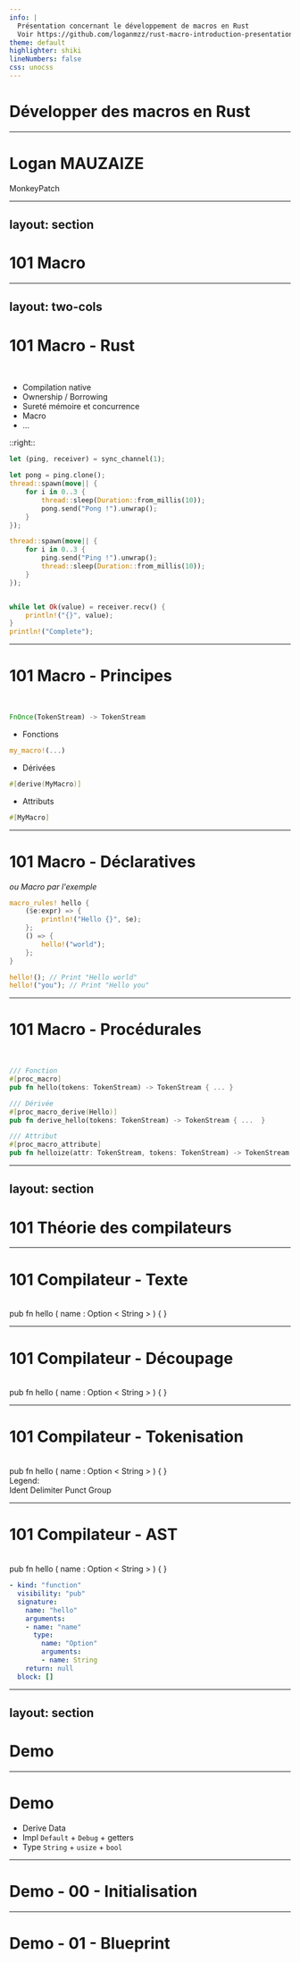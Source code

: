 ```yaml
---
info: |
  Présentation concernant le développement de macros en Rust
  Voir https://github.com/loganmzz/rust-macro-introduction-presentation
theme: default
highlighter: shiki
lineNumbers: false
css: unocss
---
```


# Développer des macros en Rust

<QRLink url="https://github.com/loganmzz/rust-macro-introduction-presentation"/>

<!--
-->

---

# Logan MAUZAIZE
MonkeyPatch

---
layout: section
---

# 101 Macro

---
layout: two-cols
---

# 101 Macro - Rust
<br>

* Compilation native
* Ownership / Borrowing
* Sureté mémoire et concurrence
* Macro
* ...

<QRLink url="https://play.rust-lang.org/?version=stable&mode=debug&edition=2021&gist=8d04a7c5d467aa3f88ea450d741cc4aa"/>

::right::

```rust
let (ping, receiver) = sync_channel(1);

let pong = ping.clone();
thread::spawn(move|| {
    for i in 0..3 {
        thread::sleep(Duration::from_millis(10));
        pong.send("Pong !").unwrap();
    }
});

thread::spawn(move|| {
    for i in 0..3 {
        ping.send("Ping !").unwrap();
        thread::sleep(Duration::from_millis(10));
    }
});


while let Ok(value) = receiver.recv() {
    println!("{}", value);
}
println!("Complete");
```

---

# 101 Macro - Principes
<br>

```rust
FnOnce(TokenStream) -> TokenStream
```

* Fonctions

```rust
my_macro!(...)
```

* Dérivées

```rust
#[derive(MyMacro)]
```

 * Attributs

```rust
#[MyMacro]
```

---

# 101 Macro - Déclaratives
_ou Macro par l'exemple_

```rust
macro_rules! hello {
    ($e:expr) => {
        println!("Hello {}", $e);
    };
    () => {
        hello!("world");
    };
}

hello!(); // Print "Hello world"
hello!("you"); // Print "Hello you"
```

<!--
  * Pattern matching
  * Fonction uniquement
-->

---

# 101 Macro - Procédurales
<br>

```rust
/// Fonction
#[proc_macro]
pub fn hello(tokens: TokenStream) -> TokenStream { ... }

/// Dérivée
#[proc_macro_derive(Hello)]
pub fn derive_hello(tokens: TokenStream) -> TokenStream { ...  }

/// Attribut
#[proc_macro_attribute]
pub fn helloize(attr: TokenStream, tokens: TokenStream) -> TokenStream { ... }

```

---
layout: section
---

# 101 Théorie des compilateurs

---

# 101 Compilateur - Texte
<br>

<Tokens>
  <Token type="Ident">pub</Token>
  <Token type="Ident">fn</Token>
  <Token type="Ident">hello</Token>
  <Token type="Group">
    <Token type="Delimiter">(</Token>
    <Token type="Ident">name</Token>
    <Token type="Punct">:</Token>
    <Token type="Ident">Option</Token>
    <Token type="Punct">&lt;</Token>
    <Token type="Ident">String</Token>
    <Token type="Punct">&gt;</Token>
    <Token type="Delimiter">)</Token>
  </Token>
  <Token type="Group">
    <Token type="Delimiter">{</Token>
    <Token type="Delimiter">}</Token>
  </Token>
</Tokens>

---

# 101 Compilateur - Découpage
<br>

<Tokens format="cut">
  <Token type="Ident">pub</Token>
  <Token type="Ident">fn</Token>
  <Token type="Ident">hello</Token>
  <Token type="Group">
    <Token type="Delimiter">(</Token>
    <Token type="Ident">name</Token>
    <Token type="Punct">:</Token>
    <Token type="Ident">Option</Token>
    <Token type="Punct">&lt;</Token>
    <Token type="Ident">String</Token>
    <Token type="Punct">&gt;</Token>
    <Token type="Delimiter">)</Token>
  </Token>
  <Token type="Group">
    <Token type="Delimiter">{</Token>
    <Token type="Delimiter">}</Token>
  </Token>
</Tokens>

---

# 101 Compilateur - Tokenisation
<br>

<Tokens format="decorate">
  <Token type="Ident">pub</Token>
  <Token type="Ident">fn</Token>
  <Token type="Ident">hello</Token>
  <Token type="Group">
    <Token type="Delimiter">(</Token>
    <Token type="Ident">name</Token>
    <Token type="Punct">:</Token>
    <Token type="Ident">Option</Token>
    <Token type="Punct">&lt;</Token>
    <Token type="Ident">String</Token>
    <Token type="Punct">&gt;</Token>
    <Token type="Delimiter">)</Token>
  </Token>
  <Token type="Group">
    <Token type="Delimiter">{</Token>
    <Token type="Delimiter">}</Token>
  </Token>
</Tokens>

<div class="legend">
    <div>Legend:</div>
    <Tokens format="decorate">
      <Token type="Ident">Ident</Token>
      <Token type="Delimiter">Delimiter</Token>
      <Token type="Punct">Punct</Token>
      <Token type="Group">Group</Token>
    </Tokens>
</div>

---

# 101 Compilateur - AST
<br>

<Tokens>
  <Token type="Ident">pub</Token>
  <Token type="Ident">fn</Token>
  <Token type="Ident">hello</Token>
  <Token type="Group">
    <Token type="Delimiter">(</Token>
    <Token type="Ident">name</Token>
    <Token type="Punct">:</Token>
    <Token type="Ident">Option</Token>
    <Token type="Punct">&lt;</Token>
    <Token type="Ident">String</Token>
    <Token type="Punct">&gt;</Token>
    <Token type="Delimiter">)</Token>
  </Token>
  <Token type="Group">
    <Token type="Delimiter">{</Token>
    <Token type="Delimiter">}</Token>
  </Token>
</Tokens>

```yaml
- kind: "function"
  visibility: "pub"
  signature:
    name: "hello"
    arguments:
    - name: "name"
      type:
        name: "Option"
        arguments:
        - name: String
    return: null
  block: []
```

---
layout: section
---

# Demo

<!--
* https://doc.rust-lang.org/stable/reference/
* https://developerlife.com/2022/03/30/rust-proc-macro/
* Data : Default + Debug + getter (String, usize, bool)
* Cargo init (`proc-macro`, `syn`, `quote`)
* Blueprint (TDD)
* Arrange / Act / Assert
* Blueprint -> Test
* main entrypoint `builder_macro_derive` +  `syn::parse_macro_input!()` + secondary entrypoint
* tests + `parse_quote!()`
* model + generator
-->

---

# Demo

* Derive Data
* Impl `Default` + `Debug` + getters
* Type `String` + `usize` + `bool`

<QRLink url="https://github.com/loganmzz/rust-macro-introduction-code"/>

---

# Demo - 00 - Initialisation

<QRLink url="https://github.com/loganmzz/rust-macro-introduction-code/tree/00-init"/>

---

# Demo - 01 - Blueprint

<QRLink url="https://github.com/loganmzz/rust-macro-introduction-code/tree/01-blueprint"/>
